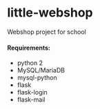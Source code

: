 # little-webshop
Webshop project for school

#### Requirements:
* python 2
* MySQL/MariaDB
* mysql-python
* flask
* flask-login
* flask-mail

